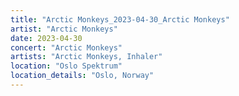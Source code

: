 ```yaml
---
title: "Arctic Monkeys_2023-04-30_Arctic Monkeys"
artist: "Arctic Monkeys"
date: 2023-04-30
concert: "Arctic Monkeys"
artists: "Arctic Monkeys, Inhaler"
location: "Oslo Spektrum"
location_details: "Oslo, Norway"
---
```

